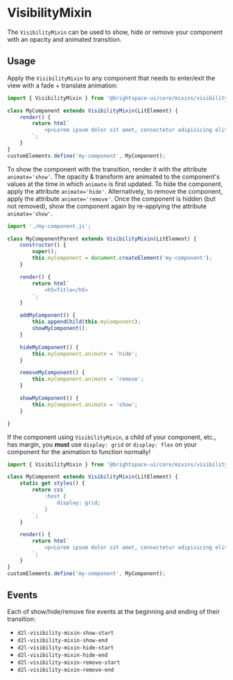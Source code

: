 # VisibilityMixin

The `VisibilityMixin` can be used to show, hide or remove your component with an opacity and animated transition.

## Usage

Apply the `VisibilityMixin` to any component that needs to enter/exit the view with a fade + translate animation:

```js
import { VisibilityMixin } from '@brightspace-ui/core/mixins/visibility-mixin.js';

class MyComponent extends VisibilityMixin(LitElement) {
	render() {
		return html`
			<p>Lorem ipsum dolor sit amet, consectetur adipisicing elit, sed do eiusmod tempor incididunt ut labore et dolore magna aliqua. Ut enim ad minim veniam, quis nostrud exercitation ullamco laboris nisi ut aliquip ex ea commodo consequat. Duis aute irure dolor in reprehenderit in voluptate velit esse cillum dolore eu fugiat nulla pariatur. Excepteur sint occaecat cupidatat non proident, sunt in culpa qui officia deserunt mollit anim id est laborum.</p>
		`;
	}
}
customElements.define('my-component', MyComponent);
```

To show the component with the transition, render it with the attribute `animate='show'`. The opacity & transform are animated to the component's values at the time in which `animate` is first updated.
To hide the component, apply the attribute `animate='hide'`. Alternatively, to remove the component, apply the attribute `animate='remove'`.
Once the component is hidden (but not removed), show the component again by re-applying the attribute `animate='show'`.

```js
import './my-component.js';

class MyComponentParent extends VisibilityMixin(LitElement) {
	constructor() {
		super();
		this.myComponent = document.createElement('my-component');
	}

	render() {
		return html`
			<h5>Title</h5>
		`;
	}

	addMyComponent() {
		this.appendChild(this.myComponent);
		showMyComponent();
	}

	hideMyComponent() {
		this.myComponent.animate = 'hide';
	}

	removeMyComponent() {
		this.myComponent.animate = 'remove';
	}

	showMyComponent() {
		this.myComponent.animate = 'show';
	}

}
```

If the component using `VisibilityMixin`, a child of your component, etc., has margin, you **must** use `display: grid` or `display: flex` on your component for the animation to function normally!

```js
import { VisibilityMixin } from '@brightspace-ui/core/mixins/visibility-mixin.js';

class MyComponent extends VisibilityMixin(LitElement) {
	static get styles() {
		return css`
			:host {
				display: grid;
			}
		`;
	}

	render() {
		return html`
			<p>Lorem ipsum dolor sit amet, consectetur adipisicing elit, sed do eiusmod tempor incididunt ut labore et dolore magna aliqua. Ut enim ad minim veniam, quis nostrud exercitation ullamco laboris nisi ut aliquip ex ea commodo consequat. Duis aute irure dolor in reprehenderit in voluptate velit esse cillum dolore eu fugiat nulla pariatur. Excepteur sint occaecat cupidatat non proident, sunt in culpa qui officia deserunt mollit anim id est laborum.</p>
		`;
	}
}
customElements.define('my-component', MyComponent);
```

## Events

Each of show/hide/remove fire events at the beginning and ending of their transition:
- `d2l-visibility-mixin-show-start`
- `d2l-visibility-mixin-show-end`
- `d2l-visibility-mixin-hide-start`
- `d2l-visibility-mixin-hide-end`
- `d2l-visibility-mixin-remove-start`
- `d2l-visibility-mixin-remove-end`
